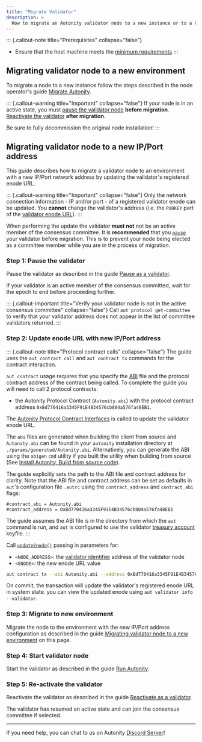 ```yaml
---
title: "Migrate Validator"
description: >
  How to migrate an Autonity validator node to a new instance or to a new IP/Port address
---
```


::: {.callout-note title="Prerequisites" collapse="false"}
- Ensure that the host machine meets the [minimum requirements](/node-operators/install-aut/#requirements)
:::


## Migrating validator node to a new environment

To migrate a node to a new instance follow the steps described in the node operator's guide [Migrate Autonity](/node-operators/migrate-aut/).

::: {.callout-warning title="Important" collapse="false"}
If your node is in an active state, you must [pause the validator node](/validators/pause-vali/) **before migration**. [Reactivate the validator](/validators/pause-vali/) **after migration**.

Be sure to fully decommission the original node installation!
:::


## Migrating validator node to a new IP/Port address

This guide describes how to migrate a validator node to an environment with a new IP/Port network address by updating the validator's registered enode URL.

::: {.callout-warning title="Important" collapse="false"}
Only the network connection information - IP and/or port - of a registered validator enode can be updated. You **cannot** change the validator's address (i.e. the `PUBKEY` part of the [validator enode URL](/concepts/validator/#validator-enode-url)).
:::

When performing the update the validator **must not** not be an active member of the consensus committee. It is **recommended** that you [`pause`](/concepts/validator/#validator-pausing) your validator before migration. This is to prevent your node being elected as a committee member while you are in the process of migration.

### Step 1: Pause the validator

Pause the validator as described in the guide [Pause as a validator](/validators/pause-vali/#pause-as-a-validator).

If your validator is an active member of the consensus committed, wait for the epoch to end before proceeding further.

::: {.callout-important title="Verify your validator node is not in the active consensus committee" collapse="false"}
Call `aut protocol get-committee` to verify that your validator address does not appear in the list of committee validators returned.
:::

### Step 2: Update enode URL with new IP/Port address

::: {.callout-note title="Protocol contract calls" collapse="false"}
The guide uses the `aut contract call` and `aut contract tx` commands for the contract interaction.

`aut contract` usage requires that you specify the [ABI](/glossary/#application-binary-interface-abi) file and the protocol contract address of the contract being called. To complete the guide you will need to call 2 protocol contracts:

- the Autonity Protocol Contract (`Autonity.abi`)  with the protocol contract address `0xBd770416a3345F91E4B34576cb804a576fa48EB1`.

The [Autonity Protocol Contract Interfaces](/reference/api/aut/) is called to update the validator enode URL.

The `abi` files are generated when building the client from source and `Autonity.abi` can be found in your `autonity` installation directory at `./params/generated/Autonity.abi`. Alternatively, you can generate the ABI using the `abigen` `cmd` utility if you built the utility when building from source (See [Install Autonity, Build from source code](/node-operators/install-aut/#install-source)).

The guide explicitly sets the path to the ABI file and contract address for clarity. Note that the ABI file and contract address can be set as defaults in `aut`'s configuration file `.autrc` using the `contract_address` and `contract_abi` flags:

```
#contract_abi = Autonity.abi
#contract_address = 0xBd770416a3345F91E4B34576cb804a576fa48EB1
```

The guide assumes the ABI file is in the directory from which the `aut` command is run, and `aut` is configured to use the validator [treasury account](/concepts/validator/#treasury-account) keyfile.
:::

Call [`updateEnode()`](/reference/api/aut/#updateenode) passing in parameters for:

  - `<NODE_ADDRESS>`: the [validator identifier](/concepts/validator/#validator-identifier) address of the validator node
  - `<ENODE>`: the new enode URL value

  ```bash
aut contract tx --abi Autonity.abi --address 0xBd770416a3345F91E4B34576cb804a576fa48EB1 updateEnode <NODE_ADDRESS> <ENODE>
```
  
On commit, the transaction will update the validator's registered enode URL in system state. you can view the updated enode using `aut validator info --validator`.

### Step 3: Migrate to new environment

Migrate the node to the environment with the new IP/Port address configuration as described in the guide [Migrating validator node to a new environment](/validators/migrate-vali/#migrating-validator-node-to-a-new-environment) on this page.

### Step 4: Start validator node

Start the validator as described in the guide [Run Autonity](/node-operators/run-aut/).

### Step 5: Re-activate the validator

Reactivate the validator as described in the guide [Reactivate as a validator](/validators/pause-vali/#re-activate-a-validator).

The validator has resumed an active state and can join the consensus committee if selected.

------------------------------------------------

If you need help, you can chat to us on Autonity [Discord Server](https://discord.gg/autonity)!
